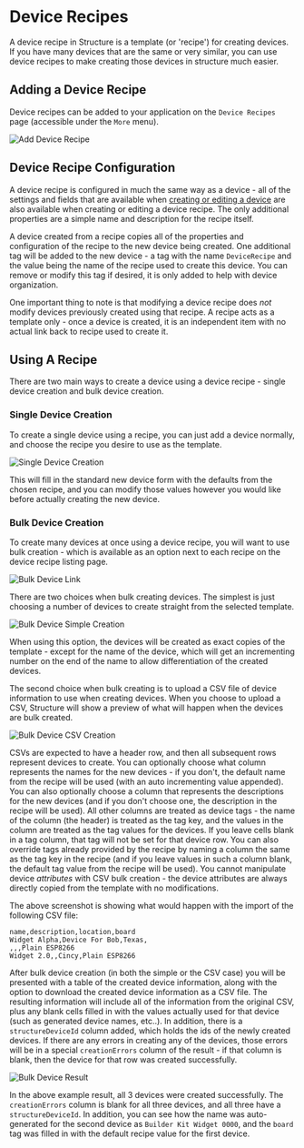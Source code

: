 # Device Recipes

A device recipe in Structure is a template (or 'recipe') for creating devices.  If you have many devices that are the same or very similar, you can use device recipes to make creating those devices in structure much easier.

## Adding a Device Recipe

Device recipes can be added to your application on the `Device Recipes` page (accessible under the `More` menu).

![Add Device Recipe](/images/devices/add-device-recipe.png "Add Device Recipe")

## Device Recipe Configuration

A device recipe is configured in much the same way as a device - all of the settings and fields that are available when [creating or editing a device](/devices/overview/#device-configuration) are also available when creating or editing a device recipe. The only additional properties are a simple name and description for the recipe itself.

A device created from a recipe copies all of the properties and configuration of the recipe to the new device being created.  One additional tag will be added to the new device - a tag with the name `DeviceRecipe` and the value being the name of the recipe used to create this device.  You can remove or modify this tag if desired, it is only added to help with device organization.

One important thing to note is that modifying a device recipe does *not* modify devices previously created using that recipe.  A recipe acts as a template only - once a device is created, it is an independent item with no actual link back to recipe used to create it.

## Using A Recipe

There are two main ways to create a device using a device recipe - single device creation and bulk device creation.

### Single Device Creation

To create a single device using a recipe, you can just add a device normally, and choose the recipe you desire to use as the template.

![Single Device Creation](/images/devices/recipe-creation-single.png "Single Device Creation")

This will fill in the standard new device form with the defaults from the chosen recipe, and you can modify those values however you would like before actually creating the new device.

### Bulk Device Creation

To create many devices at once using a device recipe, you will want to use bulk creation - which is available as an option next to each recipe on the device recipe listing page.

![Bulk Device Link](/images/devices/bulk-create-devices-button.png "Bulk Device Link")

There are two choices when bulk creating devices.  The simplest is just choosing a number of devices to create straight from the selected template.

![Bulk Device Simple Creation](/images/devices/bulk-create-simple.png "Bulk Device Simple Creation")

When using this option, the devices will be created as exact copies of the template - except for the name of the device, which will get an incrementing number on the end of the name to allow differentiation of the created devices.

The second choice when bulk creating is to upload a CSV file of device information to use when creating devices.  When you choose to upload a CSV, Structure will show a preview of what will happen when the devices are bulk created.

![Bulk Device CSV Creation](/images/devices/bulk-create-csv.png "Bulk Device CSV Creation")

CSVs are expected to have a header row, and then all subsequent rows represent devices to create.  You can optionally choose what column represents the names for the new devices - if you don't, the default name from the recipe will be used (with an auto incrementing value appended).  You can also optionally choose a column that represents the descriptions for the new devices (and if you don't choose one, the description in the recipe will be used).  All other columns are treated as device tags - the name of the column (the header) is treated as the tag key, and the values in the column are treated as the tag values for the devices.  If you leave cells blank in a tag column, that tag will not be set for that device row.  You can also override tags already provided by the recipe by naming a column the same as the tag key in the recipe (and if you leave values in such a column blank, the default tag value from the recipe will be used).  You cannot manipulate device *attributes* with CSV bulk creation - the device attributes are always directly copied from the template with no modifications.

The above screenshot is showing what would happen with the import of the following CSV file:

```csv
name,description,location,board
Widget Alpha,Device For Bob,Texas,
,,,Plain ESP8266
Widget 2.0,,Cincy,Plain ESP8266
```

After bulk device creation (in both the simple or the CSV case) you will be presented with a table of the created device information, along with the option to download the created device information as a CSV file.  The resulting information will include all of the information from the original CSV, plus any blank cells filled in with the values actually used for that device (such as generated device names, etc..).  In addition, there is a `structureDeviceId` column added, which holds the ids of the newly created devices. If there are any errors in creating any of the devices, those errors will be in a special `creationErrors` column of the result - if that column is blank, then the device for that row was created successfully.

![Bulk Device Result](/images/devices/bulk-create-result.png "Bulk Device Result")

In the above example result, all 3 devices were created successfully.  The `creationErrors` column is blank for all three devices, and all three have a `structureDeviceId`.  In addition, you can see how the name was auto-generated for the second device as `Builder Kit Widget 0000`, and the `board` tag was filled in with the default recipe value for the first device.
